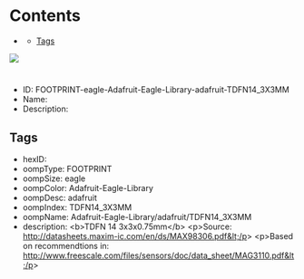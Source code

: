 



Contents
========

* [](#)
	* [Tags](#tags)
  
![][im]
# 

- ID: FOOTPRINT-eagle-Adafruit-Eagle-Library-adafruit-TDFN14_3X3MM
- Name: 
- Description: 

## Tags

- hexID: 
- oompType: FOOTPRINT
- oompSize: eagle
- oompColor: Adafruit-Eagle-Library
- oompDesc: adafruit
- oompIndex: TDFN14_3X3MM
- oompName: Adafruit-Eagle-Library/adafruit/TDFN14_3X3MM
- description: &lt;b&gt;TDFN 14 3x3x0.75mm&lt;/b&gt;
&lt;p&gt;Source: http://datasheets.maxim-ic.com/en/ds/MAX98306.pdf&lt;/p&gt;
&lt;p&gt;Based on recommendtions in: http://www.freescale.com/files/sensors/doc/data_sheet/MAG3110.pdf&lt;/p&gt;



[im]: image.png
